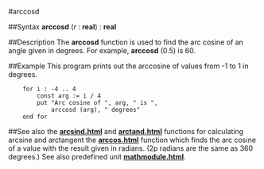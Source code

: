 
#arccosd

##Syntax
**arccosd** (*r* : **real**) : **real**



##Description
The **arccosd** function is used to find the arc cosine of an angle given in degrees. For example, **arccosd** (0.5) is 60.



##Example
This program prints out the arccosine of values from -1 to 1 in degrees.


        for i : -4 .. 4
            const arg := i / 4
            put "Arc cosine of ", arg, " is ",
                arccosd (arg), " degrees"
        end for
##See also
the **[arcsind.html](arcsind)** and **[arctand.html](arctand)** functions for calculating arcsine and arctangent
the **[arccos.html](arccos)** function which finds the arc cosine of a value with the result given in radians. (2p radians are the same as 360 degrees.)
See also predefined unit **[mathmodule.html](Math)**.


